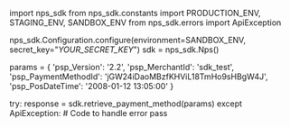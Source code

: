 import nps_sdk
from nps_sdk.constants import PRODUCTION_ENV, STAGING_ENV, SANDBOX_ENV
from nps_sdk.errors import ApiException

nps_sdk.Configuration.configure(environment=SANDBOX_ENV,
                            secret_key="_YOUR_SECRET_KEY_")
sdk = nps_sdk.Nps()

params = {
    'psp_Version': '2.2',
    'psp_MerchantId': 'sdk_test',
    'psp_PaymentMethodId': 'jGW24iDaoMBzfKHViL18TmHo9sHBgW4J',
    'psp_PosDateTime': '2008-01-12 13:05:00'
}

try: 
    response = sdk.retrieve_payment_method(params) 
except ApiException: 
    # Code to handle error 
    pass 
